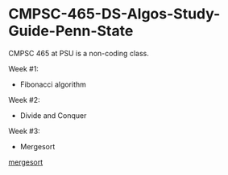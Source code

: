 # CMPSC-465-DS-Algos-Study-Guide-Penn-State

CMPSC 465 at PSU is a non-coding class.

Week #1:
- Fibonacci algorithm

Week #2:
 - Divide and Conquer
 
Week #3:
 - Mergesort
 
  [mergesort](.mergesort/mergesort.md)

